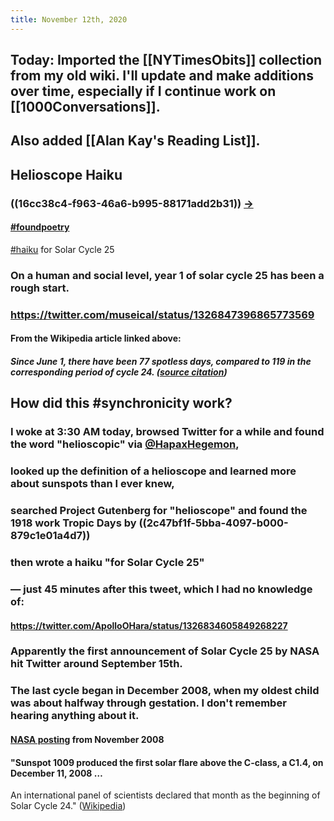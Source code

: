 ```yaml
---
title: November 12th, 2020
---
```


## Today: Imported the [[NYTimesObits]] collection from my old wiki.  I'll update and make additions over time, especially if I continue work on [[1000Conversations]].

## Also added [[Alan Kay's Reading List]].

## 

## **Helioscope Haiku**
### ((16cc38c4-f963-46a6-b995-88171add2b31))  [→](https://twitter.com/museical/status/1326845830104559618)
#### [#foundpoetry](https://twitter.com/hashtag/foundpoetry)
[#haiku](https://twitter.com/search?q=%23haiku%20%40museical&src=typed_query&f=live) for Solar Cycle 25

### 

### __On a human and social level, year 1 of solar cycle 25 has been a rough start.__

### https://twitter.com/museical/status/1326847396865773569
#### From the Wikipedia article linked above:
##### Since June 1, there have been 77 spotless days, compared to 119 in the corresponding period of cycle 24.  ([source citation](http://www.sidc.be/silso/datafiles))

## 

## How did __this__ #synchronicity work?
### I woke at 3:30 AM today, browsed Twitter for a while and found the word "helioscopic" via [@HapaxHegemon](https://twitter.com/hapaxhegemon/status/1326044477501313024),

### looked up the definition of a helioscope and learned more about sunspots than I ever knew,

### searched Project Gutenberg for "helioscope" and found the 1918 work __Tropic Days__ by ((2c47bf1f-5bba-4097-b000-879c1e01a4d7))

### then wrote a haiku "for Solar Cycle 25"

### — just 45 minutes after __this__ tweet, which I had no knowledge of:
#### https://twitter.com/ApolloOHara/status/1326834605849268227

### Apparently the first announcement of Solar Cycle 25 by NASA hit Twitter around September 15th.

### The last cycle began in December 2008, when my oldest child was about halfway through gestation. I don't remember hearing anything about it.
#### [NASA posting](https://science.nasa.gov/science-news/science-at-nasa/2008/07nov_signsoflife) from November 2008

#### "Sunspot 1009 produced the first solar flare above the C-class, a C1.4, on December 11, 2008 …
An international panel of scientists declared that month as the beginning of Solar Cycle 24."  ([Wikipedia](https://en.wikipedia.org/wiki/Solar_cycle_24#Events))
